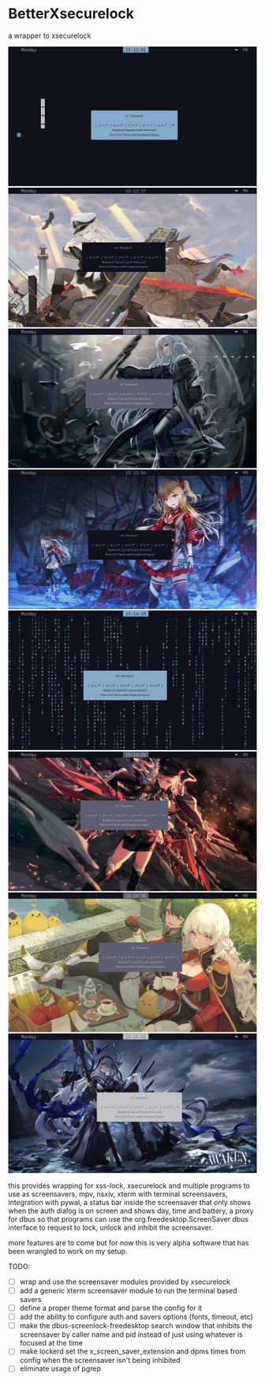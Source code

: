 # BetterXsecurelock

a wrapper to xsecurelock

![screenshot 1](/screenshots/Screenshot01.png)
![screenshot 2](/screenshots/Screenshot02.png)
![screenshot 3](/screenshots/Screenshot03.png)
![screenshot 4](/screenshots/Screenshot04.png)
![screenshot 5](/screenshots/Screenshot05.png)
![screenshot 6](/screenshots/Screenshot06.png)
![screenshot 7](/screenshots/Screenshot07.png)
![screenshot 8](/screenshots/Screenshot08.png)


this provides wrapping for xss-lock, xsecurelock and multiple programs to use
as screensavers, mpv, nsxiv, xterm with terminal screensavers, integration with
pywal, a status bar inside the screensaver that only shows when the auth dialog
is on screen and shows day, time and battery, a proxy for dbus so that programs
can use the org.freedesktop.ScreenSaver dbus interface to request to lock,
unlock and inhibit the screensaver.

more features are to come but for now this is very alpha software that has been
wrangled to work on my setup.


TODO:
- [ ] wrap and use the screensaver modules provided by xsecurelock
- [ ] add a generic xterm screensaver module to run the terminal based savers
- [ ] define a proper theme format and parse the config for it
- [ ] add the ability to configure auth and savers options (fonts, timeout, etc)
- [ ] make the dbus-screenlock-freedesktop search window that inhibits the
      screensaver by caller name and pid instead of just using whatever is
      focused at the time
- [ ] make lockerd set the x_screen_saver_extension and dpms times from config
      when the screensaver isn't being inhibited
- [ ] eliminate usage of pgrep
